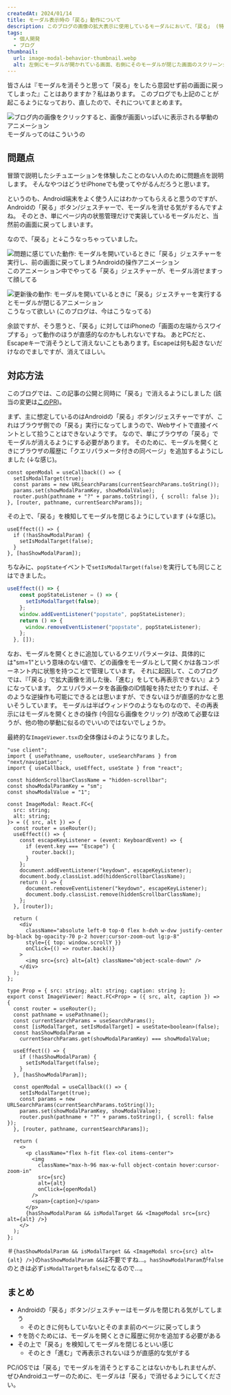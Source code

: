 ```yaml
---
createdAt: 2024/01/14
title: モーダル表示時の「戻る」動作について
description: このブログの画像の拡大表示に使用しているモーダルにおいて、「戻る」 (特にAndroidの「戻る」ボタン/ジェスチャー) でモーダルを閉じられるようにしたので、その方法についてまとめます。
tags: 
  - 個人開発
  - ブログ
thumbnail:
  url: image-modal-behavior-thumbnail.webp
  alt: 左側にモーダルが開かれている画面、右側にそのモーダルが閉じた画面のスクリーンショットが配置されていて、左側の画面にはAndroidの「戻る」ジェスチャーの実行中であることを示す「＜」マークがある。「＜」マークは丸で囲んで強調されており、そこから右の画面への矢印があり、モーダルを閉じる動作が表されている。
---
```


皆さんは『モーダルを消そうと思って「戻る」をしたら意図せず前の画面に戻ってしまった』ことはありますか？私はあります。
このブログでも上記のことが起こるようになっており、直したので、それについてまとめます。

![ブログ内の画像をクリックすると、画像が画面いっぱいに表示される挙動のアニメーション](openModal.gif)
モーダルってのはこういうの

## 問題点

冒頭で説明したシチュエーションを体験したことのない人のために問題点を説明します。
そんなやつはどうせiPhoneでも使ってやがるんだろうと思います。

というのも、Android端末をよく使う人にはわかってもらえると思うのですが、Androidの「戻る」ボタン/ジェスチャーで、モーダルを消せる気がするんですよね。
そのとき、単にページ内の状態管理だけで実装しているモーダルだと、当然前の画面に戻ってしまいます。

なので、「戻る」と↓こうなっちゃっていました。

![問題に感じていた動作: モーダルを開いているときに「戻る」ジェスチャーを実行し、前の画面に戻ってしまうAndroidの操作アニメーション](backInModal.gif)
このアニメーション中でやってる「戻る」ジェスチャーが、モーダル消せますって顔してる

![更新後の動作: モーダルを開いているときに「戻る」ジェスチャーを実行するとモーダルが閉じるアニメーション](backCloseModal.gif)
こうなって欲しい (このブログは、今はこうなってる)

余談ですが、そう思うと、「戻る」に対してはiPhoneの「画面の左端からスワイプする」って動作のほうが直感的なのかもしれないですね。
あとPCだと、Escapeキーで消そうとして消えないこともあります。Escapeは何も起きないだけなのでましですが、消えてほしい。

## 対応方法

このブログでは、この記事の公開と同時に「戻る」で消えるようにしました (該当の変更は[このPR](https://github.com/jonnity/blog/pull/63))。

まず、主に想定しているのはAndroidの「戻る」ボタン/ジェスチャーですが、これはブラウザ側での「戻る」実行になってしまうので、Webサイトで直接イベントとして拾うことはできないようです。
なので、単にブラウザの「戻る」でモーダルが消えるようにする必要があります。
そのために、モーダルを開くときにブラウザの履歴に「クエリパラメータ付きの同ページ」を追加するようにしました (↓な感じ)。

```typescript:ImageViewer.tsxの抜粋
const openModal = useCallback(() => {
  setIsModalTarget(true);
  const params = new URLSearchParams(currentSearchParams.toString());
  params.set(showModalParamKey, showModalValue);
  router.push(pathname + "?" + params.toString(), { scroll: false });
}, [router, pathname, currentSearchParams]);
```

その上で、「戻る」を検知してモーダルを閉じるようにしています (↓な感じ)。

```typescript:ImageViewer.tsxの抜粋
useEffect(() => {
  if (!hasShowModalParam) {
    setIsModalTarget(false);
  }
}, [hasShowModalParam]);
```

ちなみに、`popState`イベントで`setIsModalTarget(false)`を実行しても同じことはできました。

```typescript
useEffect(() => {
    const popStateListener = () => {
      setIsModalTarget(false);
    };
    window.addEventListener("popstate", popStateListener);
    return () => {
      window.removeEventListener("popstate", popStateListener);
    };
  }, []);
```

なお、モーダルを開くときに追加しているクエリパラメータは、具体的には"sm=1"という意味のない値で、どの画像をモーダルとして開くかは各コンポーネント内に状態を持つことで管理しています。
それに起因して、このブログでは、『「戻る」で拡大画像を消した後、「進む」をしても再表示できない』ようになっています。
クエリパラメータを各画像のID情報を持たせたりすれば、そのような逆操作も可能にできるとは思いますが、できないほうが直感的かなと思いそうしています。
モーダルは半ばウィンドウのようなものなので、その再表示にはモーダルを開くときの操作 (今回なら画像をクリック) が改めて必要なほうが、他の物の挙動に似るのでいいのではないでしょうか。

最終的な`ImageViewer.tsx`の全体像は↓のようになりました。

```typescript:/src/util/entry/components/ImageViewer.tsx
"use client";
import { usePathname, useRouter, useSearchParams } from "next/navigation";
import { useCallback, useEffect, useState } from "react";

const hiddenScrollbarClassName = "hidden-scrollbar";
const showModalParamKey = "sm";
const showModalValue = "1";

const ImageModal: React.FC<{
  src: string;
  alt: string;
}> = ({ src, alt }) => {
  const router = useRouter();
  useEffect(() => {
    const escapeKeyListener = (event: KeyboardEvent) => {
      if (event.key === "Escape") {
        router.back();
      }
    };
    document.addEventListener("keydown", escapeKeyListener);
    document.body.classList.add(hiddenScrollbarClassName);
    return () => {
      document.removeEventListener("keydown", escapeKeyListener);
      document.body.classList.remove(hiddenScrollbarClassName);
    };
  }, [router]);

  return (
    <div
      className="absolute left-0 top-0 flex h-dvh w-dvw justify-center bg-black bg-opacity-70 p-2 hover:cursor-zoom-out lg:p-8"
      style={{ top: window.scrollY }}
      onClick={() => router.back()}
    >
      <img src={src} alt={alt} className="object-scale-down" />
    </div>
  );
};

type Prop = { src: string; alt: string; caption: string };
export const ImageViewer: React.FC<Prop> = ({ src, alt, caption }) => {
  const router = useRouter();
  const pathname = usePathname();
  const currentSearchParams = useSearchParams();
  const [isModalTarget, setIsModalTarget] = useState<boolean>(false);
  const hasShowModalParam =
    currentSearchParams.get(showModalParamKey) === showModalValue;

  useEffect(() => {
    if (!hasShowModalParam) {
      setIsModalTarget(false);
    }
  }, [hasShowModalParam]);

  const openModal = useCallback(() => {
    setIsModalTarget(true);
    const params = new URLSearchParams(currentSearchParams.toString());
    params.set(showModalParamKey, showModalValue);
    router.push(pathname + "?" + params.toString(), { scroll: false });
  }, [router, pathname, currentSearchParams]);

  return (
    <>
      <p className="flex h-fit flex-col items-center">
        <img
          className="max-h-96 max-w-full object-contain hover:cursor-zoom-in"
          src={src}
          alt={alt}
          onClick={openModal}
        />
        <span>{caption}</span>
      </p>
      {hasShowModalParam && isModalTarget && <ImageModal src={src} alt={alt} />}
    </>
  );
};
```

＃`{hasShowModalParam && isModalTarget && <ImageModal src={src} alt={alt} />}`の`hasShowModalParam &&`は不要ですね…。`hasShowModalParam`が`false`のときは必ず`isModalTarget`も`false`になるので…。

## まとめ

* Androidの「戻る」ボタン/ジェスチャーはモーダルを閉じれる気がしてしまう
  * そのときに何もしていないとそのまま前のページに戻ってしまう
* ↑を防ぐためには、モーダルを開くときに履歴に何かを追加する必要がある
* その上で「戻る」を検知してモーダルを閉じるといい感じ
  * そのとき「進む」で再表示されないほうが直感的な気がする

PC/iOSでは「戻る」でモーダルを消そうとすることはないかもしれませんが、ぜひAndroidユーザーのために、モーダルは「戻る」で消せるようにしてください。
